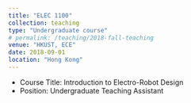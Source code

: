 ```yaml
---
title: "ELEC 1100"
collection: teaching
type: "Undergraduate course"
# permalink: /teaching/2018-fall-teaching
venue: "HKUST, ECE"
date: 2018-09-01
location: "Hong Kong"
---
```


* Course Title: Introduction to Electro-Robot Design
* Position: Undergraduate Teaching Assistant
